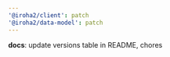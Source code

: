 ```yaml
---
'@iroha2/client': patch
'@iroha2/data-model': patch
---
```


**docs**: update versions table in README, chores
